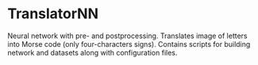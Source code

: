 # TranslatorNN
Neural network with pre- and postprocessing. Translates image of letters into Morse code (only four-characters signs). Contains scripts for building network and datasets along with configuration files.

